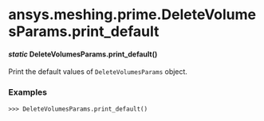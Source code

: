 # ansys.meshing.prime.DeleteVolumesParams.print_default



#### *static* DeleteVolumesParams.print_default()

Print the default values of `DeleteVolumesParams` object.

### Examples

```pycon
>>> DeleteVolumesParams.print_default()
```

<!-- !! processed by numpydoc !! -->
